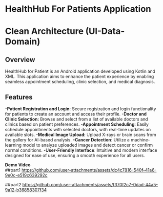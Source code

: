 # HealthHub For Patients Application

# Clean Architecture (UI-Data-Domain)

## Overview
HealthHub for Patient is an Android application developed using Kotlin and XML. This application aims to enhance the patient experience by enabling seamless appointment scheduling, clinic selection, and medical diagnosis.

## Features
**-Patient Registration and Login**: Secure registration and login functionality for patients to create an account and access their profile.
**-Doctor and Clinic Selection:** Browse and select from a list of available doctors and clinics based on patient preferences.
**-Appointment Scheduling**: Easily schedule appointments with selected doctors, with real-time updates on available slots.
**-Medical Image Upload**: Upload X-rays or brain scans from the gallery for AI-based analysis.
**-Cancer Detection**: Utilize a machine-learning model to analyze uploaded images and detect cancer or confirm normal conditions.
**-User-Friendly Interface**: Intuitive and modern interface designed for ease of use, ensuring a smooth experience for all users.

**Demo Video**<br/>
##part1
https://github.com/user-attachments/assets/dc4c7816-540f-41a6-9e0c-e519c639292c

##part2
https://github.com/user-attachments/assets/f370f2c7-0dad-44a5-9a12-b36858307f34
